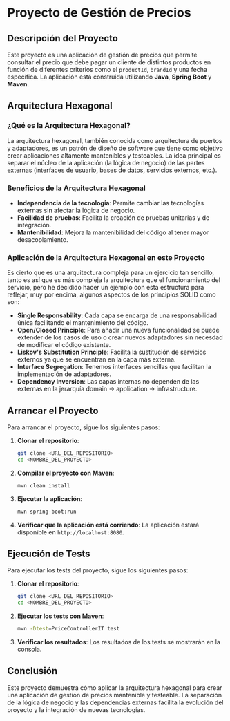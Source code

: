 # Proyecto de Gestión de Precios

## Descripción del Proyecto

Este proyecto es una aplicación de gestión de precios que permite consultar el precio que debe pagar un cliente de distintos productos en función de diferentes criterios como el `productId`, `brandId` y una fecha específica. La aplicación está construida utilizando **Java**, **Spring Boot** y **Maven**.

## Arquitectura Hexagonal

### ¿Qué es la Arquitectura Hexagonal?

La arquitectura hexagonal, también conocida como arquitectura de puertos y adaptadores, es un patrón de diseño de software que tiene como objetivo crear aplicaciones altamente mantenibles y testeables. La idea principal es separar el núcleo de la aplicación (la lógica de negocio) de las partes externas (interfaces de usuario, bases de datos, servicios externos, etc.).

### Beneficios de la Arquitectura Hexagonal

- **Independencia de la tecnología**: Permite cambiar las tecnologías externas sin afectar la lógica de negocio.
- **Facilidad de pruebas**: Facilita la creación de pruebas unitarias y de integración.
- **Mantenibilidad**: Mejora la mantenibilidad del código al tener mayor desacoplamiento.

### Aplicación de la Arquitectura Hexagonal en este Proyecto

Es cierto que es una arquitectura compleja para un ejercicio tan sencillo, tanto es así que es más compleja la arquitectura que el funcionamiento del servicio, pero he decidido hacer un ejemplo con esta estructura para reflejar, muy por encima, algunos aspectos de los principios SOLID como son:

- **Single Responsability**: Cada capa se encarga de una responsabilidad única facilitando el mantenimiento del código.
- **Open/Closed Principle**: Para añadir una nueva funcionalidad se puede extender de los casos de uso o crear nuevos adaptadores sin necesdad de modificar el código existente.
- **Liskov's Substitution Principle**: Facilita la sustitución de servicios externos ya que se encuentran en la capa más externa.
- **Interface Segregation**: Tenemos interfaces sencillas que facilitan la implementación de adaptadores.
- **Dependency Inversion**: Las capas internas no dependen de las externas en la jerarquía domain -> application -> infrastructure.

## Arrancar el Proyecto

Para arrancar el proyecto, sigue los siguientes pasos:

1. **Clonar el repositorio**:

   ```sh
   git clone <URL_DEL_REPOSITORIO>
   cd <NOMBRE_DEL_PROYECTO>
   ```

2. **Compilar el proyecto con Maven**:

   ```sh
   mvn clean install
   ```

3. **Ejecutar la aplicación**:

   ```sh
   mvn spring-boot:run
   ```

4. **Verificar que la aplicación está corriendo**: La aplicación estará disponible en `http://localhost:8080`.

## Ejecución de Tests

Para ejecutar los tests del proyecto, sigue los siguientes pasos:

1. **Clonar el repositorio**:

   ```sh
   git clone <URL_DEL_REPOSITORIO>
   cd <NOMBRE_DEL_PROYECTO>
   ```

2. **Ejecutar los tests con Maven**:

   ```sh
   mvn -Dtest=PriceControllerIT test
   ```

3. **Verificar los resultados**: Los resultados de los tests se mostrarán en la consola.

## Conclusión

Este proyecto demuestra cómo aplicar la arquitectura hexagonal para crear una aplicación de gestión de precios mantenible y testeable. La separación de la lógica de negocio y las dependencias externas facilita la evolución del proyecto y la integración de nuevas tecnologías.
